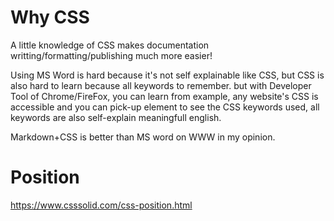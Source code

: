 # Why CSS

A little knowledge of CSS makes documentation writting/formatting/publishing much more easier!

Using MS Word is hard because it's not self explainable like CSS, but CSS is also hard to learn because all keywords to remember. but with Developer Tool of Chrome/FireFox, you can learn from example, any website's CSS is accessible and you can pick-up element to see the CSS keywords used, all keywords are also self-explain meaningfull english.

Markdown+CSS is better than MS word on WWW in my opinion.

# Position

https://www.csssolid.com/css-position.html


